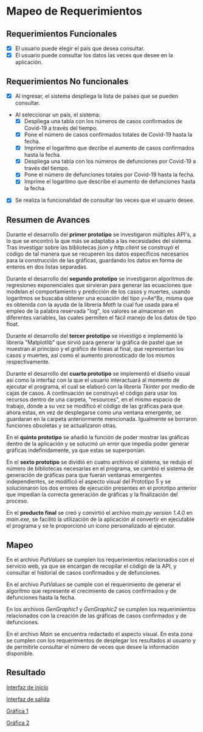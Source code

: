 # Mapeo de Requerimientos

## Requerimientos Funcionales

- [x] El usuario puede elegir el país que desea consultar.
- [x] El usuario puede consultar los datos las veces que desee en la aplicación.
## Requerimientos No funcionales

- [x] Al ingresar, el sistema despliega la lista de países que se pueden consultar.
- Al seleccionar un país, el sistema:
    - [x] Despliega una tabla con los números de casos confirmados de Covid-19 a través del tiempo.
    - [x] Pone el número de casos confirmados totales de Covid-19 hasta la fecha.
    - [x] Imprime el logaritmo que decribe el aumento de casos confirmados hasta la fecha.
    - [x] Despliega una tabla con los números de defunciones por Covid-19 a través del tiempo.
    - [x] Pone el número de defunciones totales por Covid-19 hasta la fecha.
    - [x] Imprime el logaritmo que describe el aumento de defunciones hasta la fecha.
- [x] Se realiza la funcionalidad de consultar las veces que el usuario desee.

## Resumen de Avances

Durante el desarrollo del **primer prototipo** se investigaron múltiples API's, a lo que se encontró la que más se adaptaba a las necesidades del sistema. Tras investigar sobre las bibliotecas *json* y *http.client* se construyó el código de tal manera que se recuperen los datos específicos necesarios para la construcción de las gráficas, guardando los datos en forma de enteros en dos listas separadas.

Durante el desarrollo del **segundo prototipo** se investigaron algoritmos de regresiones exponenciales que sirvieran para generar las ecuaciones que modelan el comportamiento y predicción de los casos y muertes, usando logaritmos se buscaba obtener una ecuación del tipo *y=A*e^Bx, misma que es obtenida con la ayuda de la librería *Math* la cual fue usada para el empleo de la palabra reservada "log", los valores se almacenan en diferentes variables, las cuales permiten el fácil manejo de los datos de tipo float.

Durante el desarrollo del **tercer prototipo** se investigó e implementó la librería "Matplotlib" que sirvió para generar la gráfica de pastel que se muestran al principio y el gráfico de líneas al final, que representan los casos y muertes, así como el aumento pronosticado de los mismos respectivamente.

Durante el desarrollo del **cuarto prototipo** se implementó el diseño visual así como la interfaz con la que el usuario interactuará al momento de ejecutar el programa, el cual se elaboró con la librería *Tkinter* por medio de cajas de casos. A continuación se construyó el código para usar los recursos dentro de una carpeta, "resources", en el mismo espacio de trabajo, dónde a su vez se modificó el código de las gráficas para que ahora estas, en vez de desplegarse como una ventana emergente, se guardaran en la carpeta anteriormente mencionada. Igualmente se borraron funciones obsoletas y se actualizaron otras.

En el **quinto prototipo** se añadió la función de poder mostrar las gráficas dentro de la aplicación y se solucinó un error que impedía poder generar gráficas indefinidamente, ya que estas se superponían.

En el **sexto prototipo** se dividió en cuatro archivos el sistema, se redujo el número de bibliotecas necesarias en el programa, se cambió el sistema de generación de gráficas para que fueran ventanas emergentes independientes, se modificó el aspecto visual del Prototipo 5 y se solucionaron los dos errores de ejecución presentes en el prototipo anterior que impedían la correcta generación de gráficas y la finalización del proceso. 

En el **producto final** se creó y convirtió el archivo *main.py version 1.4.0* en *main.exe*, se facilitó la utilización de la aplicación al convertir en ejecutable el programa y se le proporcionó un ícono personalizado al ejecutor.

## Mapeo

En el archivo *PutValues* se cumplen los requerimientos relacionados con el servicio web, ya que se encargan de recopilar el código de la API, y consultar el historial de casos confirmados y de defunciones.

En el archivo *PutValues* se cumple con el requerimiento de generar el algoritmo que represente el crecimiento de casos confirmados y de defunciones hasta la fecha.

En los archivos *GenGraphic1* y *GenGraphic2* se cumplen los requerimientos relacionados con la creación de las gráficas de casos confirmados y de defunciones.

En el archivo *Main* se encuentra redactado el aspecto visual. En esta zona se cumplen con los requerimientos de desplegar los resultados al usuario y de permitirle consultar el número de veces que desee la información disponible.


## Resultado

[Interfaz de inicio](https://github.com/JoshuaMeza/CodePain_PE/blob/master/Recursos/Interfaz.png)

[Interfaz de salida](https://github.com/JoshuaMeza/CodePain_PE/blob/master/Recursos/InterfazResultados.png)

[Gráfica 1](https://github.com/JoshuaMeza/CodePain_PE/blob/master/Recursos/Grafica1.PNG)

[Gráfica 2](https://github.com/JoshuaMeza/CodePain_PE/blob/master/Recursos/Grafica2.PNG)
